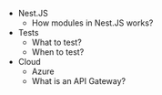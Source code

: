 - Nest.JS
	- How modules in Nest.JS works?
- Tests
	- What to test?
	- When to test?
- Cloud
	- Azure
	- What is an API Gateway?